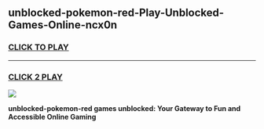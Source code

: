 
## unblocked-pokemon-red-Play-Unblocked-Games-Online-ncx0n
<h3>
<a href="https://premium76.site?title=unblocked-pokemon-red&ref=25A">CLICK TO PLAY</a></h3>
<hr>

<h3>
<a href="https://premium76.site?title=unblocked-pokemon-red&ref=25A">CLICK 2 PLAY</a>
  
</h3>

<a href="https://premium76.site?title=unblocked-pokemon-red&ref=25A"><img src="https://clearcache.store/games.png"></a>


**unblocked-pokemon-red games unblocked: Your Gateway to Fun and Accessible Online Gaming**
